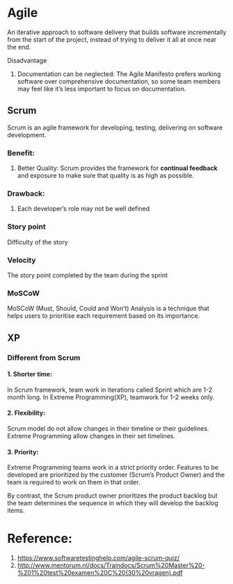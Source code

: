 # Agile
An iterative approach to software delivery that builds software incrementally from the start of the project, instead of trying to deliver it all at once near the end.

Disadvantage
1. Documentation can be neglected: The Agile Manifesto prefers working software over comprehensive documentation, so some team members may feel like it’s less important to focus on documentation.

## Scrum
Scrum is an agile framework for developing, testing, delivering on software development.

### Benefit:
1. Better Quality: Scrum provides the framework for <b>continual feedback</b> and exposure to make sure that quality is as high as possible.

### Drawback:
1. Each developer’s role may not be well defined

### Story point
Difficulty of the story

### Velocity 
The story point completed by the team during the sprint

### MoSCoW
MoSCoW (Must, Should, Could and Won’t) Analysis is a technique that
helps users to prioritise each requirement based on its importance.

## XP

### Different from Scrum
#### 1. Shorter time:
In Scrum framework, team work in iterations called Sprint which are 1-2 month long.	In Extreme Programming(XP), teamwork for 1-2 weeks only.

#### 2. Flexibility:
Scrum model do not allow changes in their timeline or their guidelines.	Extreme Programming allow changes in their set timelines.

#### 3. Priority:
Extreme Programming teams work in a strict priority order. Features to be developed are prioritized by the customer (Scrum’s Product Owner) and the team is required to work on them in that order. 

By contrast, the Scrum product owner prioritizes the product backlog but the team determines the sequence in which they will develop the backlog items.

# Reference:
1. https://www.softwaretestinghelp.com/agile-scrum-quiz/
2. http://www.mentorum.nl/docs/Traindocs/Scrum%20Master%20-%201%20test%20examen%20C%20(30%20vragen).pdf
